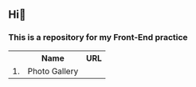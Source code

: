 <h2>Hi👋</h2>

<h3>This is a repository for my <b>Front-End</b> practice</h3>

<table>
<tr><th></th>
<th>Name</th>
<th>URL</th></tr>
<tr>
<td>1.</td>
<td>Photo Gallery</td>
<td><a href=""></a></td>
</tr>

</table>
